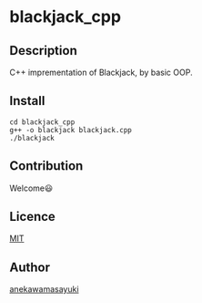 blackjack_cpp
===

## Description

C++ imprementation of Blackjack, by basic OOP.

## Install

```
cd blackjack_cpp
g++ -o blackjack blackjack.cpp
./blackjack
```

## Contribution

Welcome😃

## Licence

[MIT](https://github.com/tcnksm/tool/blob/master/LICENCE)

## Author

[anekawamasayuki](https://github.com/anekawamasayuki)